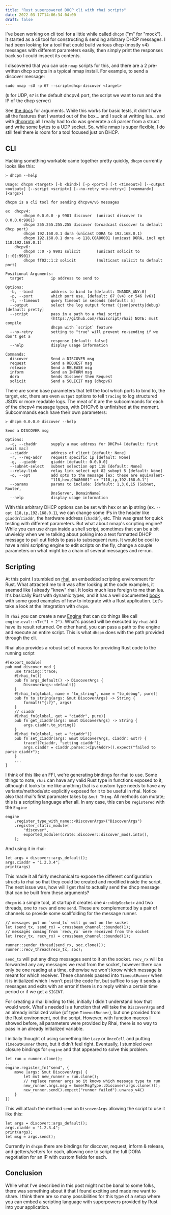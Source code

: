 ```yaml
---
title: "Rust superpowered DHCP cli with rhai scripts"
date: 2022-03-17T14:06:34-04:00
draft: false
---
```


I've been working on cli tool for a little while called `dhcpm` ("m" for "mock"). It started as a cli tool for constructing & sending arbitrary DHCP messages. I had been looking for a tool that could build various dhcp (mostly v4) messages with different parameters easily, then simply print the responses back so I could inspect its contents.

I discovered that you can use `nmap` scripts for this, and there are a 2 pre-written dhcp scripts in a typical nmap install. For example, to send a discover message:

```
sudo nmap -sU -p 67 --script=dhcp-discover <target>
```

(`U` for UDP, `67` is the default dhcpv4 port, the script we want to run and the IP of the dhcp server)

See [the docs](https://nmap.org/nsedoc/scripts/dhcp-discover.html) for arguments. While this works for basic tests, it didn't have all the features that I wanted out of the box... and I suck at writting lua... and with [dhcproto](https://github.com/bluecatengineering/dhcproto) all I really had to do was generate a cli parser from a struct and write some bytes to a UDP socket. So, while nmap is super flexible, I do still feel there is room for a tool focused just on DHCP.


## CLI

Hacking something workable came together pretty quickly, `dhcpm` currently looks like this:

```
> dhcpm --help

Usage: dhcpm <target> [-b <bind>] [-p <port>] [-t <timeout>] [--output <output>] [--script <script>] [--no-retry <no-retry>] [<command>] [<args>]

dhcpm is a cli tool for sending dhcpv4/v6 messages

ex  dhcpv4:
        dhcpm 0.0.0.0 -p 9901 discover  (unicast discover to 0.0.0.0:9901)
        dhcpm 255.255.255.255 discover (broadcast discover to default dhcp port)
        dhcpm 192.168.0.1 dora (unicast DORA to 192.168.0.1)
        dhcpm 192.168.0.1 dora -o 118,C0A80001 (unicast DORA, incl opt 118:192.168.0.1)
    dhcpv6:
        dhcpm ::0 -p 9901 solicit       (unicast solicit to [::0]:9901)
        dhcpm ff02::1:2 solicit         (multicast solicit to default port)

Positional Arguments:
  target            ip address to send to

Options:
  -b, --bind        address to bind to [default: INADDR_ANY:0]
  -p, --port        which port use. [default: 67 (v4) or 546 (v6)]
  -t, --timeout     query timeout in seconds [default: 5]
  --output          select the log output format (json|pretty|debug) [default: pretty]
  --script          pass in a path to a rhai script
                    (https://github.com/rhaiscript/rhai) NOTE: must compile
                    dhcpm with `script` feature
  --no-retry        setting to "true" will prevent re-sending if we don't get a
                    response [default: false]
  --help            display usage information

Commands:
  discover          Send a DISCOVER msg
  request           Send a REQUEST msg
  release           Send a RELEASE msg
  inform            Send an INFORM msg
  dora              Sends Discover then Request
  solicit           Send a SOLICIT msg (dhcpv6)
```

There are some base parameters that tell the tool which ports to bind to, the target, etc, there are even `output` options to tell `tracing` to log structured JSON or more readable logs. The meat of it are the subcommands for each of the dhcpv4 message types, with DHCPv6 is unfinished at the moment. Subcommands each have their own parameters:

```
> dhcpm 0.0.0.0 discover --help 

Send a DISCOVER msg

Options:
  -c, --chaddr      supply a mac address for DHCPv4 [default: first avail mac]
  --ciaddr          address of client [default: None]
  -r, --req-addr    request specific ip [default: None]
  -g, --giaddr      giaddr [default: 0.0.0.0]
  --subnet-select   subnet selection opt 118 [default: None]
  --relay-link      relay link select opt 82 subopt 5 [default: None]
  -o, --opt         add opts to the message [ex: these are equivalent-
                    "118,hex,C0A80001" or "118,ip,192.168.0.1"]
  --params          params to include: [default: 1,3,6,15 (Subnet, Router,
                    DnsServer, DomainName]
  --help            display usage information
```

With this arbitrary DHCP options can be set with hex or an ip string (ex. `--opt 118,ip,192.168.0.1`), we can change some IPs in the header like `giaddr`/`ciaddr`, the hardware address (`chaddr`), etc. This was great for quick testing with different parameters. But what about nmap's scripting engine? While you can use `dhcpm` inside a shell script, sometimes that can be a bit unwieldy when we're talking about poking into a text formatted DHCP message to pull out fields to pass to subsequent runs. It would be cool to have a mini scripting engine to edit scripts on the fly, change a couple parameters on what might be a chain of several messages and re-run.

## Scripting

At this point I stumbled on [rhai](https://github.com/rhaiscript/rhai), an embedded scripting environment for Rust. What attracted me to it was after looking at the code examples, it seemed like I already "knew" rhai. It looks much less foreign to me than lua. It's basically Rust with dynamic types, and it has a well documented [book](https://rhai.rs/book/) with some good examples of how to integrate with a Rust application. Let's take a look at the integration with `dhcpm`.

In `rhai` you can create a new [Engine](https://docs.rs/rhai/latest/rhai/struct.Engine.html) that can do things like call `engine.eval::<T>("1 + 2")`. What's passed will be executed by `rhai` and have its result returned. On other hand, you can pass a path to the engine and execute an entire script. This is what `dhcpm` does with the path provided through the cli.

Rhai also provides a robust set of macros for providing Rust code to the running script

```
#[export_module]
pub mod discover_mod {
    use tracing::trace;
    #[rhai_fn()]
    pub fn args_default() -> DiscoverArgs {
        DiscoverArgs::default()
    }
    #[rhai_fn(global, name = "to_string", name = "to_debug", pure)]
    pub fn to_string(args: &mut DiscoverArgs) -> String {
        format!("{:?}", args)
    }
    // ciaddr
    #[rhai_fn(global, get = "ciaddr", pure)]
    pub fn get_ciaddr(args: &mut DiscoverArgs) -> String {
        args.ciaddr.to_string()
    }
    #[rhai_fn(global, set = "ciaddr")]
    pub fn set_ciaddr(args: &mut DiscoverArgs, ciaddr: &str) {
        trace!(?ciaddr, "setting ciaddr");
        args.ciaddr = ciaddr.parse::<Ipv4Addr>().expect("failed to parse ciaddr");
    }
    ...
}
```

I think of this like an FFI, we're generating bindings for rhai to use. Some things to note, `rhai` can have any valid Rust type in functions exposed to it, although it looks to me like anything that is a custom type needs to have any variants/methods/etc explicitly exposed for it to be useful in rhai. Notice also that rhai's first paramater takes by `&mut Thing`. All methods can mutate; this is a scripting language after all. In any case, this can be `registered` with the `Engine`

```
engine
    .register_type_with_name::<DiscoverArgs>("DiscoverArgs")
    .register_static_module(
        "discover",
        exported_module!(crate::discover::discover_mod).into(),
    );
```

And using it in rhai:
```
let args = discover::args_default();
args.ciaddr = "1.2.3.4";
print(args)
```

This made it all fairly mechanical to expose the different configuration structs to rhai so that they could be created and modified inside the script. The next issue was, how will I get rhai to actually send the dhcp message that can be built from these arguments?

`dhcpm` is a simple tool, at startup it creates one `Arc<UdpSocket>` and two threads, one to `recv` and one `send`. These are complemented by a pair of channels so provide some scallfolding for the message runner. 

```
// messages put on `send_tx` will go out on the socket
let (send_tx, send_rx) = crossbeam_channel::bounded(1);
// messages coming from `recv_rx` were received from the socket
let (recv_tx, recv_rx) = crossbeam_channel::bounded(1);

runner::sender_thread(send_rx, soc.clone());
runner::recv_thread(recv_tx, soc);
```

`send_tx` will put any dhcp messages sent to it on the socket. `recv_rx` will be forwarded any any messages we read from the socket, however there can only be one reading at a time, otherwise we won't know which message is meant for which receiver. These channels passed into `TimeoutRunner` when it is initialized which I won't post the code for, but suffice to say it sends a messages and exits with an error if there is no reply within a certain time period or if we get a `SIGINT`.

For creating a rhai binding to this, initially I didn't understand how that would work. What's needed is a function that will take the `DiscoverArgs` and an already initialized value (of type `TimeoutRunner`), but one provided from the Rust environment, not the script. However, with function macros I showed before, all parameters were provided by Rhai, there is no way to pass in an already initialized variable.

I initially thought of using something like `Lazy` or `OnceCell` and putting `TimeoutRunner` there, but it didn't feel right. Eventually, I stumbled over closure bindings for `engine` and that appeared to solve this problem.

```
let run = runner.clone();
...
engine.register_fn("send", {
    move |args: &mut DiscoverArgs| {
        let mut new_runner = run.clone();
        // replace runner args so it knows which message type to run
        new_runner.args.msg = Some(MsgType::Discover(args.clone()));
        new_runner.send().expect("runner failed").unwrap_v4()
    }
})
```

This will attach the method `send` on `DiscoverArgs` allowing the script to use it like this:

```
let args = discover::args_default();
args.ciaddr = "1.2.3.4";
print(args);
let msg = args.send();
```

Currently in `dhcpm` there are bindings for discover, request, inform & release, and getters/setters for each, allowing one to script the full DORA negotiation for an IP with custom fields for each.

## Conclusion

While what I've described in this post might not be banal to some folks, there was something about it that I found exciting and made me want to share. I think there are so many possibilities for this type of a setup where you can embed a scripting language with superpowers provided by Rust into your application.

